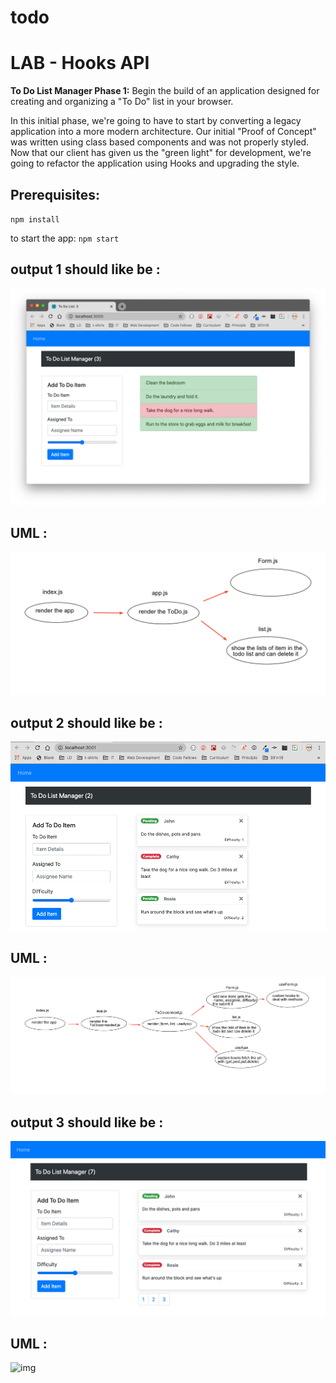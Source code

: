 # todo

# LAB - Hooks API

**To Do List Manager Phase 1:** Begin the build of an application designed for creating and organizing a "To Do" list in your browser.

In this initial phase, we're going to have to start by converting a legacy application into a more modern architecture. Our initial "Proof of Concept" was written using class based components and was not properly styled. Now that our client has given us the "green light" for development, we're going to refactor the application using Hooks and upgrading the style.

## Prerequisites:
`npm install`

to start the app:
`npm start`

## output 1 should like be :
![img](todo1.png)

## UML :
![img](uml1.png)

## output 2 should like be :
![img](todo2.png)

## UML :
![img](uml2.png)


## output 3 should like be :
![img](todo3.png)

## UML :
![img](uml3.png)



